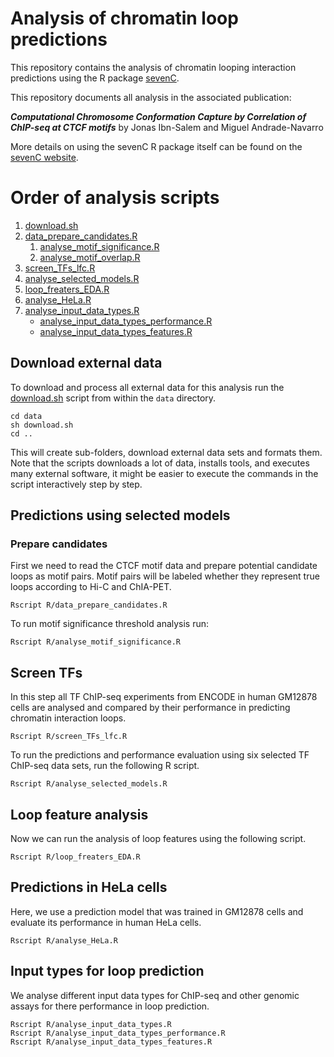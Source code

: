 # Analysis of chromatin loop predictions

This repository contains the analysis of chromatin looping interaction 
predictions using the R package [sevenC](https://github.com/ibn-salem/sevenC). 

This repository documents all analysis in the associated publication:

***Computational Chromosome Conformation Capture by Correlation of ChIP-seq at CTCF motifs***
by Jonas Ibn-Salem and Miguel Andrade-Navarro

More details on using the sevenC R package itself can be found on the [sevenC website](https://ibn-salem.github.io/sevenC/).

# Order of analysis scripts

1. [download.sh](data/download.sh)
1. [data_prepare_candidates.R](R/data_prepare_candidates.R)
    1. [analyse_motif_significance.R](R/analyse_motif_significance.R)
    1. [analyse_motif_overlap.R](R/analyse_motif_overlap.R)
1. [screen_TFs_lfc.R](R/screen_TFs_lfc.R)
1. [analyse_selected_models.R](R/analyse_selected_models.R)
1. [loop_freaters_EDA.R](R/loop_freaters_EDA.R)
1. [analyse_HeLa.R](R/analyse_HeLa.R)
1. [analyse_input_data_types.R](R/analyse_input_data_types.R)
    - [analyse_input_data_types_performance.R](R/analyse_input_data_types_performance.R)
    - [analyse_input_data_types_features.R](R/analyse_input_data_types_features.R)

## Download external data

To download and process all external data for this analysis run the 
[download.sh](data/download.sh) script from within the `data` directory.
```
cd data
sh download.sh
cd ..
```

This will create sub-folders, download external data sets and formats them.
Note that the scripts downloads a lot of data, installs tools, and executes many 
external software, it might be easier to execute the commands in the script 
interactively step by step.

## Predictions using selected models

### Prepare candidates
First we need to read the CTCF motif data and prepare potential candidate loops as motif pairs. 
Motif pairs will be labeled whether they represent true loops according to Hi-C and ChIA-PET.
```
Rscript R/data_prepare_candidates.R
```

To run motif significance threshold analysis run:
```
Rscript R/analyse_motif_significance.R
```

## Screen TFs
In this step all TF ChIP-seq experiments from ENCODE in human GM12878 cells are analysed and compared by their performance in predicting chromatin interaction loops. 
```
Rscript R/screen_TFs_lfc.R
```

To run the predictions and performance evaluation using six selected TF ChIP-seq data sets, run the following R script. 
```
Rscript R/analyse_selected_models.R
```

## Loop feature analysis
Now we can run the analysis of loop features using the following script.
```
Rscript R/loop_freaters_EDA.R
```

## Predictions in HeLa cells
Here, we use a prediction model that was trained in GM12878 cells and evaluate its performance in human HeLa cells.
```
Rscript R/analyse_HeLa.R
```

## Input types for loop prediction
We analyse different input data types for ChIP-seq and other genomic assays for there performance in loop prediction.
```
Rscript R/analyse_input_data_types.R
Rscript R/analyse_input_data_types_performance.R
Rscript R/analyse_input_data_types_features.R
```


